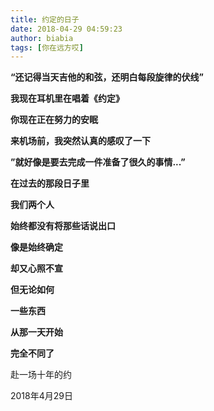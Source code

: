 ```yaml
---
title: 约定的日子
date: 2018-04-29 04:59:23
author: biabia
tags: [你在远方哎]
---
```




**“还记得当天吉他的和弦，还明白每段旋律的伏线”**

**我现在耳机里在唱着《约定》**

**你现在正在努力的安眠**

**来机场前，我突然认真的感叹了一下**

**”就好像是要去完成一件准备了很久的事情...”**

**在过去的那段日子里**

**我们两个人** 

**始终都没有将那些话说出口**

**像是始终确定**  

**却又心照不宣**

**但无论如何**   

**一些东西**

**从那一天开始**

**完全不同了**

 

 

赴一场十年的约

2018年4月29日

 

  

​																  
